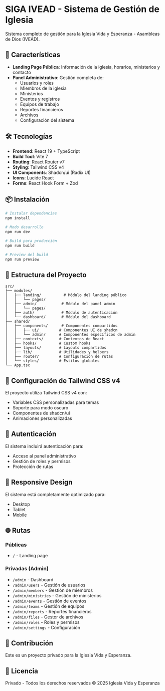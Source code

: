 # SIGA IVEAD - Sistema de Gestión de Iglesia

Sistema completo de gestión para la Iglesia Vida y Esperanza - Asambleas de Dios (IVEAD).

## 🚀 Características

- **Landing Page Pública**: Información de la iglesia, horarios, ministerios y contacto
- **Panel Administrativo**: Gestión completa de:
  - Usuarios y roles
  - Miembros de la iglesia
  - Ministerios
  - Eventos y registros
  - Equipos de trabajo
  - Reportes financieros
  - Archivos
  - Configuración del sistema

## 🛠️ Tecnologías

- **Frontend**: React 19 + TypeScript
- **Build Tool**: Vite 7
- **Routing**: React Router v7
- **Styling**: Tailwind CSS v4
- **UI Components**: Shadcn/ui (Radix UI)
- **Icons**: Lucide React
- **Forms**: React Hook Form + Zod

## 📦 Instalación

```bash
# Instalar dependencias
npm install

# Modo desarrollo
npm run dev

# Build para producción
npm run build

# Preview del build
npm run preview
```

## 📁 Estructura del Proyecto

```
src/
├── modules/
│   ├── landing/          # Módulo del landing público
│   │   └── pages/
│   ├── admin/           # Módulo del panel admin
│   │   └── pages/
│   ├── auth/            # Módulo de autenticación
│   └── dashboard/       # Módulo del dashboard
├── shared/
│   ├── components/      # Componentes compartidos
│   │   ├── ui/         # Componentes UI de shadcn
│   │   └── admin/      # Componentes específicos de admin
│   ├── contexts/       # Contextos de React
│   ├── hooks/          # Custom hooks
│   ├── layouts/        # Layouts compartidos
│   ├── lib/            # Utilidades y helpers
│   ├── router/         # Configuración de rutas
│   └── styles/         # Estilos globales
└── App.tsx
```

## 🎨 Configuración de Tailwind CSS v4

El proyecto utiliza Tailwind CSS v4 con:
- Variables CSS personalizadas para temas
- Soporte para modo oscuro
- Componentes de shadcn/ui
- Animaciones personalizadas

## 🔐 Autenticación

El sistema incluirá autenticación para:
- Acceso al panel administrativo
- Gestión de roles y permisos
- Protección de rutas

## 📱 Responsive Design

El sistema está completamente optimizado para:
- Desktop
- Tablet
- Mobile

## 🌐 Rutas

### Públicas
- `/` - Landing page

### Privadas (Admin)
- `/admin` - Dashboard
- `/admin/users` - Gestión de usuarios
- `/admin/members` - Gestión de miembros
- `/admin/ministries` - Gestión de ministerios
- `/admin/events` - Gestión de eventos
- `/admin/teams` - Gestión de equipos
- `/admin/reports` - Reportes financieros
- `/admin/files` - Gestor de archivos
- `/admin/roles` - Roles y permisos
- `/admin/settings` - Configuración

## 🤝 Contribución

Este es un proyecto privado para la Iglesia Vida y Esperanza.

## 📄 Licencia

Privado - Todos los derechos reservados © 2025 Iglesia Vida y Esperanza
